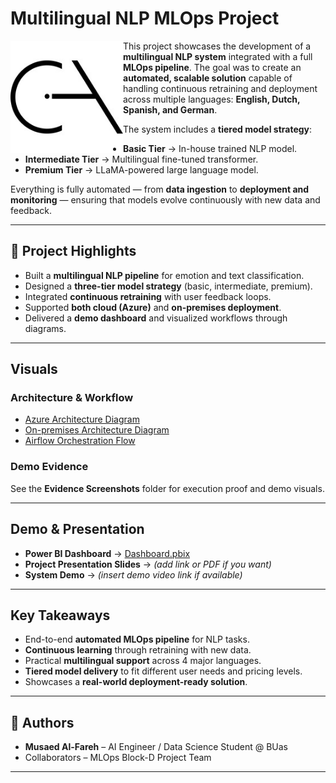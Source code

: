 
# Multilingual NLP MLOps Project

<img align="left" src="https://github.com/MusaedMusaedSadeqMusaedAl-Fareh225739/AI-DataScience-Portfolio/blob/main/projects/MLOps-Deployment/cia_logo.jpg" alt="Airflow Pipeline" width="180"/>  

This project showcases the development of a **multilingual NLP system** integrated with a full **MLOps pipeline**.
The goal was to create an **automated, scalable solution** capable of handling continuous retraining and deployment across multiple languages: **English, Dutch, Spanish, and German**.

The system includes a **tiered model strategy**:

* **Basic Tier** → In-house trained NLP model.
* **Intermediate Tier** → Multilingual fine-tuned transformer.
* **Premium Tier** → LLaMA-powered large language model.

Everything is fully automated — from **data ingestion** to **deployment and monitoring** — ensuring that models evolve continuously with new data and feedback.

---

## 🎯 Project Highlights

* Built a **multilingual NLP pipeline** for emotion and text classification.
* Designed a **three-tier model strategy** (basic, intermediate, premium).
* Integrated **continuous retraining** with user feedback loops.
* Supported **both cloud (Azure)** and **on-premises deployment**.
* Delivered a **demo dashboard** and visualized workflows through diagrams.

---

##  Visuals

### Architecture & Workflow

* [Azure Architecture Diagram](./Azure%20diagram%201.svg)
* [On-premises Architecture Diagram](./On-premises%20diagram%201.svg)
* [Airflow Orchestration Flow](./airflow.jpg)

### Demo Evidence

See the **Evidence Screenshots** folder for execution proof and demo visuals.

---

##  Demo & Presentation

* **Power BI Dashboard** → [Dashboard.pbix](./Dashboard.pbix)
* **Project Presentation Slides** → *(add link or PDF if you want)*
* **System Demo** → *(insert demo video link if available)*

---

##  Key Takeaways

* End-to-end **automated MLOps pipeline** for NLP tasks.
* **Continuous learning** through retraining with new data.
* Practical **multilingual support** across 4 major languages.
* **Tiered model delivery** to fit different user needs and pricing levels.
* Showcases a **real-world deployment-ready solution**.

---

## 👥 Authors

* **Musaed Al-Fareh** – AI Engineer / Data Science Student @ BUas
* Collaborators – MLOps Block-D Project Team

---

